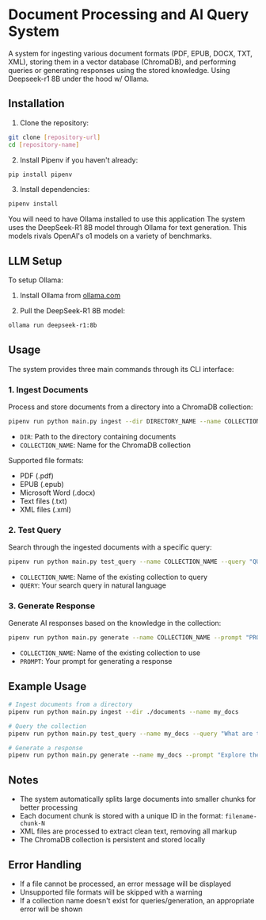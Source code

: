 # Document Processing and AI Query System

A system for ingesting various document formats (PDF, EPUB, DOCX, TXT, XML), storing them in a vector database (ChromaDB), and performing queries or generating responses using the stored knowledge. Using Deepseek-r1 8B under the hood w/ Ollama.

## Installation

1. Clone the repository:
```bash
git clone [repository-url]
cd [repository-name]
```

2. Install Pipenv if you haven't already:
```bash
pip install pipenv
```

3. Install dependencies:
```bash
pipenv install
```

You will need to have Ollama installed to use this application The system uses the DeepSeek-R1 8B model through Ollama for text generation. This models rivals OpenAI's o1 models on a variety of benchmarks.

## LLM Setup

To setup Ollama:

1. Install Ollama from [ollama.com](https://ollama.com/)

2. Pull the DeepSeek-R1 8B model:
```bash
ollama run deepseek-r1:8b
```

## Usage

The system provides three main commands through its CLI interface:

### 1. Ingest Documents

Process and store documents from a directory into a ChromaDB collection:

```bash
pipenv run python main.py ingest --dir DIRECTORY_NAME --name COLLECTION_NAME
```

- `DIR`: Path to the directory containing documents
- `COLLECTION_NAME`: Name for the ChromaDB collection

Supported file formats:
- PDF (.pdf)
- EPUB (.epub)
- Microsoft Word (.docx)
- Text files (.txt)
- XML files (.xml)

### 2. Test Query

Search through the ingested documents with a specific query:

```bash
pipenv run python main.py test_query --name COLLECTION_NAME --query "QUERY"
```

- `COLLECTION_NAME`: Name of the existing collection to query
- `QUERY`: Your search query in natural language

### 3. Generate Response

Generate AI responses based on the knowledge in the collection:

```bash
pipenv run python main.py generate --name COLLECTION_NAME --prompt "PROMPT"
```

- `COLLECTION_NAME`: Name of the existing collection to use
- `PROMPT`: Your prompt for generating a response

## Example Usage

```bash
# Ingest documents from a directory
pipenv run python main.py ingest --dir ./documents --name my_docs

# Query the collection
pipenv run python main.py test_query --name my_docs --query "What are the main topics covered?"

# Generate a response
pipenv run python main.py generate --name my_docs --prompt "Explore the theme of social isolation in the documents"
```

## Notes

- The system automatically splits large documents into smaller chunks for better processing
- Each document chunk is stored with a unique ID in the format: `filename-chunk-N`
- XML files are processed to extract clean text, removing all markup
- The ChromaDB collection is persistent and stored locally

## Error Handling

- If a file cannot be processed, an error message will be displayed
- Unsupported file formats will be skipped with a warning
- If a collection name doesn't exist for queries/generation, an appropriate error will be shown
